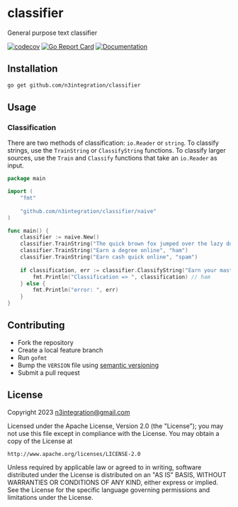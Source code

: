 # classifier
General purpose text classifier

[![codecov](https://codecov.io/gh/n3integration/classifier/branch/master/graph/badge.svg)](https://codecov.io/gh/n3integration/classifier)
[![Go Report Card](https://goreportcard.com/badge/github.com/n3integration/classifier)](https://goreportcard.com/report/github.com/n3integration/classifier)
[![Documentation](https://godoc.org/github.com/n3integration/classifier?status.svg)](http://godoc.org/github.com/n3integration/classifier)

## Installation

```bash
go get github.com/n3integration/classifier
```

## Usage

### Classification

There are two methods of classification: `io.Reader` or `string`. To classify strings, use the `TrainString` 
or `ClassifyString` functions. To classify larger sources, use the `Train` and `Classify` functions that 
take an `io.Reader` as input.

```go
package main

import (
	"fmt"
	
	"github.com/n3integration/classifier/naive"
)

func main() {
    classifier := naive.New()
    classifier.TrainString("The quick brown fox jumped over the lazy dog", "ham")
    classifier.TrainString("Earn a degree online", "ham")
    classifier.TrainString("Earn cash quick online", "spam")
    
    if classification, err := classifier.ClassifyString("Earn your masters degree online"); err == nil {
        fmt.Println("Classification => ", classification) // ham
    } else {
        fmt.Println("error: ", err)
    }	
}
```

## Contributing

- Fork the repository
- Create a local feature branch
- Run `gofmt`
- Bump the `VERSION` file using [semantic versioning](https://semver.org/)
- Submit a pull request

## License

Copyright 2023 n3integration@gmail.com

Licensed under the Apache License, Version 2.0 (the "License");
you may not use this file except in compliance with the License.
You may obtain a copy of the License at

    http://www.apache.org/licenses/LICENSE-2.0

Unless required by applicable law or agreed to in writing, software
distributed under the License is distributed on an "AS IS" BASIS,
WITHOUT WARRANTIES OR CONDITIONS OF ANY KIND, either express or implied.
See the License for the specific language governing permissions and
limitations under the License.
